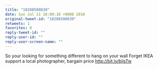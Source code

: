 ```yaml
---
title: "18288580839"
date: Sun Jul 11 18:09:10 +0000 2010
original-tweet-id: "18288580839"
retweets: 1
favorites: 0
reply-tweet-id: ""
reply-user-id: ""
reply-user-screen-name: ""
---
```

So your looking for something different to hang on your wall Forget IKEA support a local photographer,  bargain price http://bit.ly/bjlsTw
